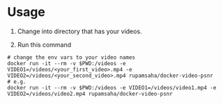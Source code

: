 # Usage

1. Change into directory that has your videos.

2. Run this command

```
# change the env vars to your video names
docker run -it --rm -v $PWD:/videos -e VIDEO1=/videos/<your_first_video>.mp4 -e VIDEO2=/videos/<your_second_video>.mp4 rupamsaha/docker-video-psnr 
# e.g.
docker run -it --rm -v $PWD:/videos -e VIDEO1=/videos/video1.mp4 -e VIDEO2=/videos/video2.mp4 rupamsaha/docker-video-psnr
```
